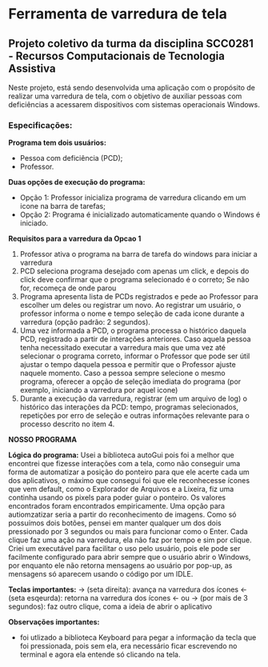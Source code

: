 # Ferramenta de varredura de tela

## Projeto coletivo da turma da disciplina SCC0281 - Recursos Computacionais de Tecnologia Assistiva

Neste projeto, está sendo desenvolvida uma aplicação com o propósito de realizar uma varredura de tela, com o objetivo de auxiliar pessoas com deficiências a acessarem dispositivos com sistemas operacionais Windows.

### Especificações:

**Programa tem dois usuários:**
- Pessoa com deficiência (PCD);
- Professor.

**Duas opções de execução do programa:**
- Opção 1: Professor inicializa programa de varredura clicando em um icone na barra de tarefas;
- Opção 2: Programa é inicializado automaticamente quando o Windows é iniciado.

**Requisitos para a varredura da Opcao 1**

1. Professor ativa o programa na barra de tarefa do windows para iniciar a varredura
2. PCD seleciona programa desejado com apenas um click, e depois do click deve confirmar que o programa selecionado é o correto; Se não for, recomeça de onde parou
3. Programa apresenta lista de PCDs registrados e pede ao Professor para escolher um deles ou registrar um novo. Ao registrar um usuário, o professor informa o nome e tempo seleção de cada icone durante a varredura (opção padrão: 2 segundos).
4. Uma vez informada a PCD, o programa processa o histórico daquela PCD,  registrado a partir de interações anteriores. Caso aquela pessoa tenha necessitado executar a varredura mais que uma vez até selecionar o programa correto, informar o Professor que pode ser útil ajustar o tempo daquela pessoa e permitir que o Professor ajuste naquele momento. Caso a pessoa sempre selecione o mesmo programa, oferecer a opção de seleção imediata do programa (por exemplo, iniciando a varredura por aquel icone)
5. Durante a execução da varredura, registrar (em um arquivo de log) o histórico das interações da PCD: tempo, programas selecionados, repetições por erro de seleção e outras informações relevante para o processo descrito no item 4.

**NOSSO PROGRAMA**

**Lógica do programa:**
Usei a biblioteca autoGui pois foi a melhor que encontrei que fizesse interações com a tela, como não conseguir uma forma de automatizar a posição do ponteiro para que ele acerte cada um dos aplicativos, o máximo que consegui foi que ele reconhecesse ícones que vem default, como o Explorador de Arquivos e a Lixeira, fiz uma continha usando os pixels para poder guiar o ponteiro. Os valores encontrados foram encontrados empiricamente. Uma opção para autiomzatizar seria a partir do reconhecimento de imagens. Como só possuímos dois botões, pensei em manter qualquer um dos dois pressionado por 3 segundos ou mais para funcionar como o Enter. Cada clique faz uma ação na varredura, ela não faz por tempo e sim por clique. Criei um executável para facilitar o uso pelo usuário, pois ele pode ser facilmente configurado para abrir sempre que o usuário abrir o Windows, por enquanto ele não retorna mensagens ao usuário por pop-up, as mensagens só aparecem usando o código por um IDLE.

**Teclas importantes:**
-> (seta direita): avança na varredura dos ícones
<- (seta esqeurda): retorna na varredura dos ícones
<- ou -> (por mais de 3 segundos): faz outro clique, coma a ideia de abrir o aplicativo

**Observações importantes:**
- foi utlizado a biblioteca Keyboard para pegar a informação da tecla que foi pressionada, pois sem ela, era necessário ficar escrevendo no terminal e agora ela entende só clicando na tela.

